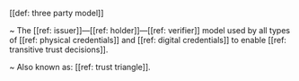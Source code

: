 [[def: three party model]]

~ The [[ref: issuer]]—[[ref: holder]]—[[ref: verifier]] model used by all types of [[ref: physical credentials]] and [[ref: digital credentials]] to enable [[ref: transitive trust decisions]].

~ Also known as: [[ref: trust triangle]].
